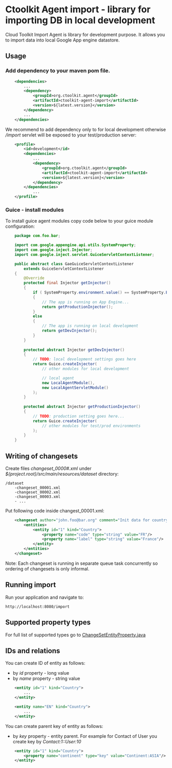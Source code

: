 # Ctoolkit Agent import - library for importing DB in local development
Cloud Toolkit Import Agent is library for development purpose. It allows you to import data into local Google App engine datastore.

## Usage
### Add dependency to your maven pom file. 
```xml
    <dependencies>
        ...
        <dependency>
            <groupId>org.ctoolkit.agent</groupId>
            <artifactId>ctoolkit-agent-import</artifactId>
            <version>${latest.version}</version>
        </dependency>
        ...
    </dependencies>
```
    
We recommend to add dependency only to for local development otherwise _/import_ servlet will be exposed to your test/production server:

```xml
    <profile>
        <id>development</id>
        <dependencies>
            ...
            <dependency>
                <groupId>org.ctoolkit.agent</groupId>
                <artifactId>ctoolkit-agent-import</artifactId>
                <version>${latest.version}</version>
            </dependency>
        </dependencies>
            ...
    </profile>
```
     
### Guice - install modules
To install guice agent modules copy code below to your guice module configuration:
```java
    package com.foo.bar;

    import com.google.appengine.api.utils.SystemProperty;
    import com.google.inject.Injector;
    import com.google.inject.servlet.GuiceServletContextListener;

    public abstract class GaeGuiceServletContextListener
        extends GuiceServletContextListener
    {
        @Override
        protected final Injector getInjector()
        {
            if ( SystemProperty.environment.value() == SystemProperty.Environment.Value.Production )
            {
                // The app is running on App Engine...
                return getProductionInjector();
            }
            else
            {
                // The app is running on local development
                return getDevInjector();
            }
        }
    
        protected abstract Injector getDevInjector()
        {
            // TODO: local development settings goes here
            return Guice.createInjector(
                // other modules for local development

                // local agent
                new LocalAgentModule(),
                new LocalAgentServletModule()
            );
        }
    
        protected abstract Injector getProductionInjector()
        {
            // TODO: production setting goes here...
            return Guice.createInjector(
                // other modules for test/prod environments
            );
        }
    }
```
        
## Writing of changesets
Create files _changeset_0000#.xml_ under _${project.root}/src/main/resources/dataset_ directory:
    
    /dataset
        -changeset_00001.xml
        -changeset_00002.xml
        -changeset_00003.xml
        - ...

Put following code inside changest_00001.xml:

```xml
    <changeset author="john.foo@bar.org" comment="Init data for country">
        <entities>
            <entity id="1" kind="Country">
                <property name="code" type="string" value="FR"/>
                <property name="label" type="string" value="France"/>
            </entity>
        </entities>
    </changeset>
```

Note: Each changeset is running in separate queue task concurrently so ordering of changesets is only informal.

## Running import
Run your application and navigate to:

    http://localhost:8080/import


## Supported property types
For full list of supported types go to [ChangeSetEntityProperty.java](https://github.com/turnonline/ctoolkit-agent-import/blob/master/src/main/java/org/ctoolkit/agent/resource/ChangeSetEntityProperty.java)

## IDs and relations
You can create ID of entity as follows:
- by _id_ property - long value
- by _name_ property - string value

```xml
    <entity id="1" kind="Country">
        ...
    </entity>

    <entity name="EN" kind="Country">
        ...
    </entity>
```
    
You can create parent key of entity as follows:
- by _key_ property - entity parent. For example for Contact of User you create key by _Contact:1::User:10_

```xml
    <entity id="1" kind="Country">
        <property name="continent" type="key" value="Continent:ASIA"/> 
    </entity>    
```